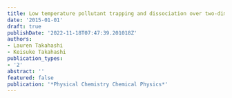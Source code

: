 ```yaml
---
title: Low temperature pollutant trapping and dissociation over two-dimensional tin
date: '2015-01-01'
draft: true
publishDate: '2022-11-18T07:47:39.201018Z'
authors:
- Lauren Takahashi
- Keisuke Takahashi
publication_types:
- '2'
abstract: ''
featured: false
publication: '*Physical Chemistry Chemical Physics*'
---
```


